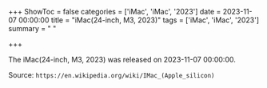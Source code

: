 +++
ShowToc = false
categories = ['iMac', 'iMac', '2023']
date = 2023-11-07 00:00:00
title = "iMac(24-inch, M3, 2023)"
tags = ['iMac', 'iMac', '2023']
summary = " "

+++

The iMac(24-inch, M3, 2023) was released on 2023-11-07 00:00:00.

Source: `https://en.wikipedia.org/wiki/IMac_(Apple_silicon)`


